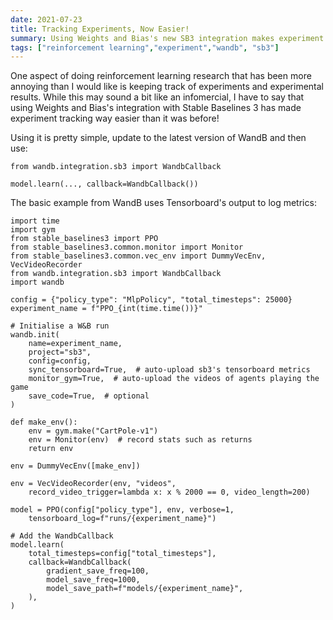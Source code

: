 ```yaml
---
date: 2021-07-23
title: Tracking Experiments, Now Easier!
summary: Using Weights and Bias's new SB3 integration makes experiment tracking easier.
tags: ["reinforcement learning","experiment","wandb", "sb3"]
---
```


One aspect of doing reinforcement learning research that has been more annoying than I would like is keeping track of experiments and experimental results. While this may sound a bit like an infomercial, I have to say that using Weights and Bias's integration with Stable Baselines 3 has made experiment tracking way easier than it was before!

Using it is pretty simple, update to the latest version of WandB and then use:

```
from wandb.integration.sb3 import WandbCallback

model.learn(..., callback=WandbCallback())
```

The basic example from WandB uses Tensorboard's output to log metrics:

```
import time
import gym
from stable_baselines3 import PPO
from stable_baselines3.common.monitor import Monitor
from stable_baselines3.common.vec_env import DummyVecEnv, VecVideoRecorder
from wandb.integration.sb3 import WandbCallback
import wandb

config = {"policy_type": "MlpPolicy", "total_timesteps": 25000}
experiment_name = f"PPO_{int(time.time())}"

# Initialise a W&B run
wandb.init(
    name=experiment_name,
    project="sb3",
    config=config,
    sync_tensorboard=True,  # auto-upload sb3's tensorboard metrics
    monitor_gym=True,  # auto-upload the videos of agents playing the game
    save_code=True,  # optional
)

def make_env():
    env = gym.make("CartPole-v1")
    env = Monitor(env)  # record stats such as returns
    return env

env = DummyVecEnv([make_env])

env = VecVideoRecorder(env, "videos",
    record_video_trigger=lambda x: x % 2000 == 0, video_length=200)

model = PPO(config["policy_type"], env, verbose=1,
    tensorboard_log=f"runs/{experiment_name}")

# Add the WandbCallback 
model.learn(
    total_timesteps=config["total_timesteps"],
    callback=WandbCallback(
        gradient_save_freq=100,
        model_save_freq=1000,
        model_save_path=f"models/{experiment_name}",
    ),
)
```